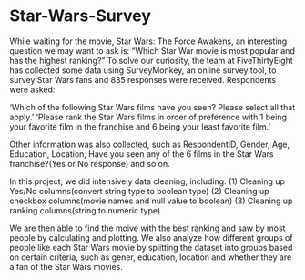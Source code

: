 # Star-Wars-Survey
While waiting for the movie, Star Wars: The Force Awakens, an interesting question we may want to ask is: “Which Star War movie is most popular and has the highest ranking?”  To solve our curiosity, the team at FiveThirtyEight has collected some data using SurveyMonkey, an online survey tool, to survey Star Wars fans and 835 responses were received. Respondents were asked:

‘Which of the following Star Wars films have you seen? Please select all that apply.’
‘Please rank the Star Wars films in order of preference with 1 being your favorite film in the franchise and 6 being your least favorite film.’

Other information was also collected, such as RespondentID, Gender, Age, Education, Location, Have you seen any of the 6 films in the Star Wars franchise?(Yes or No response) and so on. 

In this project, we did intensively data cleaning, including:
(1) Cleaning up Yes/No columns(convert string type to boolean type)
(2) Cleaning up checkbox columns(movie names and null value to boolean)
(3) Cleaning up ranking columns(string to numeric type)

We are then able to find the moive with the best ranking and saw by most people by calculating and plotting. We also analyze how different groups of people like each Star Wars movie by splitting the dataset into groups based on certain criteria, such as gener, education, location and whether they are a fan of the Star Wars movies.
